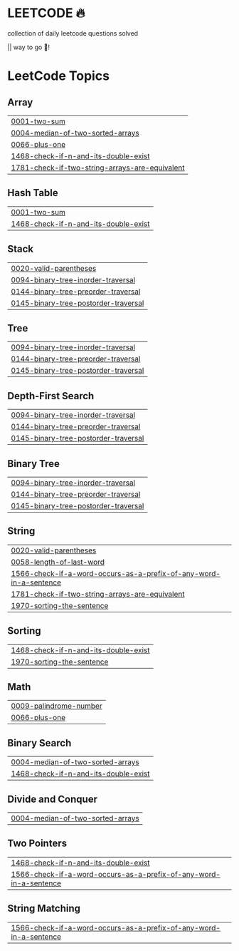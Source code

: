 # LEETCODE 🔥 

collection of daily leetcode questions solved 


||
way to go 🙋!

<!---LeetCode Topics Start-->
# LeetCode Topics
## Array
|  |
| ------- |
| [0001-two-sum](https://github.com/yolorat/LEETCODE-/tree/master/0001-two-sum) |
| [0004-median-of-two-sorted-arrays](https://github.com/yolorat/LEETCODE-/tree/master/0004-median-of-two-sorted-arrays) |
| [0066-plus-one](https://github.com/yolorat/LEETCODE-/tree/master/0066-plus-one) |
| [1468-check-if-n-and-its-double-exist](https://github.com/yolorat/LEETCODE-/tree/master/1468-check-if-n-and-its-double-exist) |
| [1781-check-if-two-string-arrays-are-equivalent](https://github.com/yolorat/LEETCODE-/tree/master/1781-check-if-two-string-arrays-are-equivalent) |
## Hash Table
|  |
| ------- |
| [0001-two-sum](https://github.com/yolorat/LEETCODE-/tree/master/0001-two-sum) |
| [1468-check-if-n-and-its-double-exist](https://github.com/yolorat/LEETCODE-/tree/master/1468-check-if-n-and-its-double-exist) |
## Stack
|  |
| ------- |
| [0020-valid-parentheses](https://github.com/yolorat/LEETCODE-/tree/master/0020-valid-parentheses) |
| [0094-binary-tree-inorder-traversal](https://github.com/yolorat/LEETCODE-/tree/master/0094-binary-tree-inorder-traversal) |
| [0144-binary-tree-preorder-traversal](https://github.com/yolorat/LEETCODE-/tree/master/0144-binary-tree-preorder-traversal) |
| [0145-binary-tree-postorder-traversal](https://github.com/yolorat/LEETCODE-/tree/master/0145-binary-tree-postorder-traversal) |
## Tree
|  |
| ------- |
| [0094-binary-tree-inorder-traversal](https://github.com/yolorat/LEETCODE-/tree/master/0094-binary-tree-inorder-traversal) |
| [0144-binary-tree-preorder-traversal](https://github.com/yolorat/LEETCODE-/tree/master/0144-binary-tree-preorder-traversal) |
| [0145-binary-tree-postorder-traversal](https://github.com/yolorat/LEETCODE-/tree/master/0145-binary-tree-postorder-traversal) |
## Depth-First Search
|  |
| ------- |
| [0094-binary-tree-inorder-traversal](https://github.com/yolorat/LEETCODE-/tree/master/0094-binary-tree-inorder-traversal) |
| [0144-binary-tree-preorder-traversal](https://github.com/yolorat/LEETCODE-/tree/master/0144-binary-tree-preorder-traversal) |
| [0145-binary-tree-postorder-traversal](https://github.com/yolorat/LEETCODE-/tree/master/0145-binary-tree-postorder-traversal) |
## Binary Tree
|  |
| ------- |
| [0094-binary-tree-inorder-traversal](https://github.com/yolorat/LEETCODE-/tree/master/0094-binary-tree-inorder-traversal) |
| [0144-binary-tree-preorder-traversal](https://github.com/yolorat/LEETCODE-/tree/master/0144-binary-tree-preorder-traversal) |
| [0145-binary-tree-postorder-traversal](https://github.com/yolorat/LEETCODE-/tree/master/0145-binary-tree-postorder-traversal) |
## String
|  |
| ------- |
| [0020-valid-parentheses](https://github.com/yolorat/LEETCODE-/tree/master/0020-valid-parentheses) |
| [0058-length-of-last-word](https://github.com/yolorat/LEETCODE-/tree/master/0058-length-of-last-word) |
| [1566-check-if-a-word-occurs-as-a-prefix-of-any-word-in-a-sentence](https://github.com/yolorat/LEETCODE-/tree/master/1566-check-if-a-word-occurs-as-a-prefix-of-any-word-in-a-sentence) |
| [1781-check-if-two-string-arrays-are-equivalent](https://github.com/yolorat/LEETCODE-/tree/master/1781-check-if-two-string-arrays-are-equivalent) |
| [1970-sorting-the-sentence](https://github.com/yolorat/LEETCODE-/tree/master/1970-sorting-the-sentence) |
## Sorting
|  |
| ------- |
| [1468-check-if-n-and-its-double-exist](https://github.com/yolorat/LEETCODE-/tree/master/1468-check-if-n-and-its-double-exist) |
| [1970-sorting-the-sentence](https://github.com/yolorat/LEETCODE-/tree/master/1970-sorting-the-sentence) |
## Math
|  |
| ------- |
| [0009-palindrome-number](https://github.com/yolorat/LEETCODE-/tree/master/0009-palindrome-number) |
| [0066-plus-one](https://github.com/yolorat/LEETCODE-/tree/master/0066-plus-one) |
## Binary Search
|  |
| ------- |
| [0004-median-of-two-sorted-arrays](https://github.com/yolorat/LEETCODE-/tree/master/0004-median-of-two-sorted-arrays) |
| [1468-check-if-n-and-its-double-exist](https://github.com/yolorat/LEETCODE-/tree/master/1468-check-if-n-and-its-double-exist) |
## Divide and Conquer
|  |
| ------- |
| [0004-median-of-two-sorted-arrays](https://github.com/yolorat/LEETCODE-/tree/master/0004-median-of-two-sorted-arrays) |
## Two Pointers
|  |
| ------- |
| [1468-check-if-n-and-its-double-exist](https://github.com/yolorat/LEETCODE-/tree/master/1468-check-if-n-and-its-double-exist) |
| [1566-check-if-a-word-occurs-as-a-prefix-of-any-word-in-a-sentence](https://github.com/yolorat/LEETCODE-/tree/master/1566-check-if-a-word-occurs-as-a-prefix-of-any-word-in-a-sentence) |
## String Matching
|  |
| ------- |
| [1566-check-if-a-word-occurs-as-a-prefix-of-any-word-in-a-sentence](https://github.com/yolorat/LEETCODE-/tree/master/1566-check-if-a-word-occurs-as-a-prefix-of-any-word-in-a-sentence) |
<!---LeetCode Topics End-->